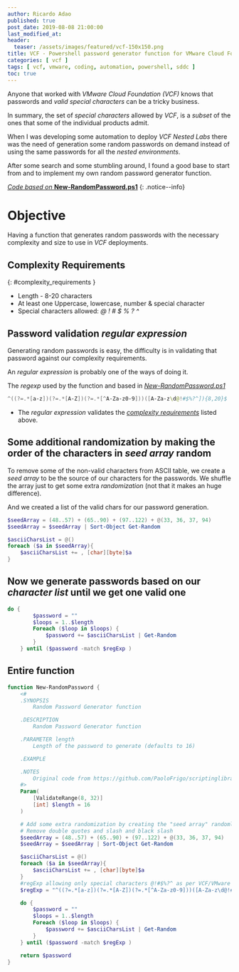 ```yaml
---
author: Ricardo Adao
published: true
post_date: 2019-08-08 21:00:00
last_modified_at:
header:
  teaser: /assets/images/featured/vcf-150x150.png
title: VCF - Powershell password generator function for VMware Cloud Foundation
categories: [ vcf ]
tags: [ vcf, vmware, coding, automation, powershell, sddc ]
toc: true
---
```

Anyone that worked with _VMware Cloud Foundation (VCF)_ knows that passwords and _valid special characters_ can be a tricky business.

In summary, the set of _special characters_ allowed by _VCF_, is a *subset* of the ones that some of the individual products admit.

When I was developing some automation to deploy _VCF Nested Labs_ there was the need of generation some random passwords on demand instead of using the same passwords for all the _nested environments_.

After some search and some stumbling around, I found a good base to start from and to implement my own random password generator function.

[_Code based on_ **New-RandomPassword.ps1**](https://github.com/PaoloFrigo/scriptinglibrary/blob/master/Blog/PowerShell/New-RandomPassword.ps1)
{: .notice--info}

# Objective

Having a function that generates random passwords with the necessary complexity and size to use in _VCF_ deployments.

## Complexity Requirements
{: #complexity_requirements }

* Length - 8-20 characters
* At least one Uppercase, lowercase, number & special character
* Special characters allowed: _@ ! # $ % ? ^_

## Password validation _regular expression_

Generating random passwords is easy, the difficulty is in validating that password against our complexity requirements.

An _regular expression_ is probably one of the ways of doing it.

The _regexp_ used by the function and based in [*New-RandomPassword.ps1*](https://github.com/PaoloFrigo/scriptinglibrary/blob/master/Blog/PowerShell/New-RandomPassword.ps1)

```powershell
^((?=.*[a-z])(?=.*[A-Z])(?=.*[^A-Za-z0-9]))([A-Za-z\d@!#$%?^]){8,20}$
```

* The _regular expression_ validates the [_complexity requirements_](#complexity_requirements) listed above.

## Some additional randomization by making the order of the characters in _seed array_ random

To remove some of the non-valid characters from ASCII table, we create a _seed array_ to be the source of our characters for the passwords.
We shuffle the array just to get some extra _randomization_ (not that it makes an huge difference).

And we created a list of the valid chars for our password generation.

```powershell
$seedArray = (48..57) + (65..90) + (97..122) + @(33, 36, 37, 94)
$seedArray = $seedArray | Sort-Object Get-Random

$asciiCharsList = @()
foreach ($a in $seedArray){
    $asciiCharsList += , [char][byte]$a 
}
```

## Now we generate passwords based on our _character list_ until we get one valid one

```powershell
do {
        $password = ""
        $loops = 1..$length
        Foreach ($loop in $loops) {
            $password += $asciiCharsList | Get-Random
        }
    } until ($password -match $regExp )
```

## Entire function

```powershell
function New-RandomPassword {
    <#
    .SYNOPSIS
        Random Password Generator function

    .DESCRIPTION
        Random Password Generator function

    .PARAMETER length
        Length of the password to generate (defaults to 16)

    .EXAMPLE

    .NOTES
        Original code from https://github.com/PaoloFrigo/scriptinglibrary/blob/master/Blog/PowerShell/New-RandomPassword.ps1
    #>
    Param(
        [ValidateRange(8, 32)]
        [int] $length = 16
    )  

    # Add some extra randomization by creating the "seed array" randomly
    # Remove double quotes and slash and black slash
    $seedArray = (48..57) + (65..90) + (97..122) + @(33, 36, 37, 94)
    $seedArray = $seedArray | Sort-Object Get-Random

    $asciiCharsList = @()
    foreach ($a in $seedArray){
        $asciiCharsList += , [char][byte]$a 
    }
    #regExp allowing only special characters @!#$%?^ as per VCF/VMware
    $regExp = "^((?=.*[a-z])(?=.*[A-Z])(?=.*[^A-Za-z0-9]))([A-Za-z\d@!#$%?^]){8,20}$"

    do {
        $password = ""
        $loops = 1..$length
        Foreach ($loop in $loops) {
            $password += $asciiCharsList | Get-Random
        }
    } until ($password -match $regExp )

    return $password  
}
```
